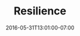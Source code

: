 ---
title: "Resilience"
description: "Resilience is an interactive documentary conceived by artist and filmmaker Kelly Skye. This project involved using HTML5 Video, JavaScript and the Vimeo API to create a unique web application. The project was designed to be presented on a touch screen and was featured at the UC Santa Cruz 2015 MFA Exhibition. "
date: "2016-05-31T13:01:00-07:00"
website: "http://idocresilience.com/"
featured: false
gallery: 
  - 
    url: "/assets/images/resilience-1.jpg"
    caption: " "
  - 
    url: "/assets/images/resilience-2.jpg"
    caption: " "
  - 
    url: "/assets/images/resilience-3.jpg"
    caption: " "
  - 
    url: "/assets/images/resilience-4.jpg"
    caption: " "
tags: "development,art"
---